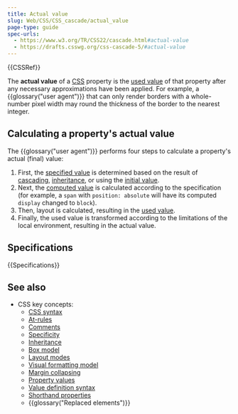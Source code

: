 ```yaml
---
title: Actual value
slug: Web/CSS/CSS_cascade/actual_value
page-type: guide
spec-urls:
  - https://www.w3.org/TR/CSS22/cascade.html#actual-value
  - https://drafts.csswg.org/css-cascade-5/#actual-value
---
```


{{CSSRef}}

The **actual value** of a [CSS](/en-US/docs/Web/CSS) property is the [used value](/en-US/docs/Web/CSS/CSS_cascade/Value_processing#used-value) of that property after any necessary approximations have been applied. For example, a {{glossary("user agent")}} that can only render borders with a whole-number pixel width may round the thickness of the border to the nearest integer.

## Calculating a property's actual value

The {{glossary("user agent")}} performs four steps to calculate a property's actual (final) value:

1. First, the [specified value](/en-US/docs/Web/CSS/CSS_cascade/Value_processing#specified-value) is determined based on the result of [cascading](/en-US/docs/Web/CSS/CSS_cascade/Cascade), [inheritance](/en-US/docs/Web/CSS/CSS_cascade/Inheritance), or using the [initial value](/en-US/docs/Web/CSS/CSS_cascade/Value_processing#initial-value).
2. Next, the [computed value](/en-US/docs/Web/CSS/CSS_cascade/Value_processing#computed-value) is calculated according to the specification (for example, a `span` with `position: absolute` will have its computed `display` changed to `block`).
3. Then, layout is calculated, resulting in the [used value](/en-US/docs/Web/CSS/CSS_cascade/Value_processing#used-value).
4. Finally, the used value is transformed according to the limitations of the local environment, resulting in the actual value.

## Specifications

{{Specifications}}

## See also

- CSS key concepts:
  - [CSS syntax](/en-US/docs/Web/CSS/CSS_syntax/Syntax)
  - [At-rules](/en-US/docs/Web/CSS/CSS_syntax/At-rule)
  - [Comments](/en-US/docs/Web/CSS/CSS_syntax/Comments)
  - [Specificity](/en-US/docs/Web/CSS/CSS_cascade/Specificity)
  - [Inheritance](/en-US/docs/Web/CSS/CSS_cascade/Inheritance)
  - [Box model](/en-US/docs/Web/CSS/CSS_box_model/Introduction_to_the_CSS_box_model)
  - [Layout modes](/en-US/docs/Web/CSS/Layout_mode)
  - [Visual formatting model](/en-US/docs/Web/CSS/Visual_formatting_model)
  - [Margin collapsing](/en-US/docs/Web/CSS/CSS_box_model/Mastering_margin_collapsing)
  - [Property values](/en-US/docs/Web/CSS/CSS_cascade/Value_processing)
  - [Value definition syntax](/en-US/docs/Web/CSS/CSS_Values_and_Units/Value_definition_syntax)
  - [Shorthand properties](/en-US/docs/Web/CSS/CSS_cascade/Shorthand_properties)
  - {{glossary("Replaced elements")}}
